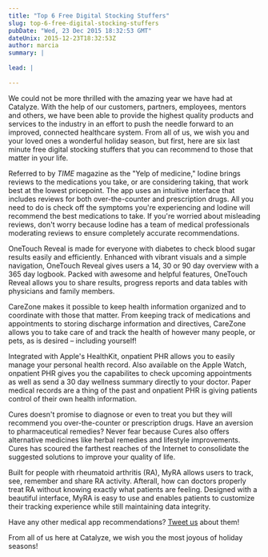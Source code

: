```yaml
---
title: "Top 6 Free Digital Stocking Stuffers"
slug: top-6-free-digital-stocking-stuffers
pubDate: "Wed, 23 Dec 2015 18:32:53 GMT"
dateUnix: 2015-12-23T18:32:53Z
author: marcia
summary: |
    
lead: |
    
---
```

We could not be more thrilled with the amazing year we have had at Catalyze. With the help of our customers, partners, employees, mentors and others, we have been able to provide the highest quality products and services to the industry in an effort to push the needle forward to an improved, connected healthcare system. From all of us, we wish you and your loved ones a wonderful holiday season, but first, here are six last minute free digital stocking stuffers that you can recommend to those that matter in your life. 

Referred to by _TIME_ magazine as the "Yelp of medicine," Iodine brings reviews to the medications you take, or are considering taking, that work best at the lowest pricepoint. The app uses an intuitive interface that includes reviews for both over-the-counter and prescription drugs. All you need to do is check off the symptoms you're experiencing and Iodine will recommend the best medications to take. If you're worried about misleading reviews, don't worry because Iodine has a team of medical professionals moderating reviews to ensure completely accurate recommendations. 

OneTouch Reveal is made for everyone with diabetes to check blood sugar results easily and efficiently. Enhanced with vibrant visuals and a simple navigation, OneTouch Reveal gives users a 14, 30 or 90 day overview with a 365 day logbook. Packed with awesome and helpful features, OneTouch Reveal allows you to share results, progress reports and data tables with physicians and family members.

CareZone makes it possible to keep health information organized and to coordinate with those that matter. From keeping track of medications and appointments to storing discharge information and directives, CareZone allows you to take care of and track the health of however many people, or pets, as is desired – including yourself!

Integrated with Apple's HealthKit, onpatient PHR allows you to easily manage your personal health record. Also available on the Apple Watch, onpatient PHR gives you the capabilites to check upcoming appointments as well as send a 30 day wellness summary directly to your doctor. Paper medical records are a thing of the past and onpatient PHR is giving patients control of their own health information.

Cures doesn't promise to diagnose or even to treat you but they will recommend you over-the-counter or prescription drugs. Have an aversion to pharmaceutical remedies? Never fear because Cures also offers alternative medicines like herbal remedies and lifestyle improvements. Cures has scoured the farthest reaches of the Internet to consolidate the suggested solutions to improve your quality of life.

Built for people with rheumatoid arthritis (RA), MyRA allows users to track, see, remember and share RA activity. Afterall, how can doctors properly treat RA without knowing exactly what patients are feeling. Designed with a beautiful interface, MyRA is easy to use and enables patients to customize their tracking experience while still maintaining data integrity. 

Have any other medical app recommendations? [Tweet us][1] about them! 

From all of us here at Catalyze, we wish you the most joyous of holiday seasons!

[1]: https://twitter.com/catalyzeio
